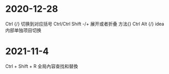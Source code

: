 # 2020-12-28
Ctrl {/}        切换到对应括号
Ctrl/Ctrl Shift  -/+   展开或者折叠 方法{}
Ctrl Alt  {/}   idea内部单独项目切换

# 2021-11-4
Ctrl + Shift + R      全局內容查找和替換
